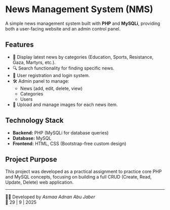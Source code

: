 # News Management System (NMS)

A simple news management system built with **PHP** and **MySQLi**, providing both a user-facing website and an admin control panel.  

## Features
- 📰 Display latest news by categories (Education, Sports, Resistance, Gaza, Martyrs, etc.).
- 🔍 Search functionality for finding specific news.
- 👤 User registration and login system.
- 🛠️ Admin panel to manage:
  - News (add, edit, delete, view)
  - Categories
  - Users
- 📸 Upload and manage images for each news item.

## Technology Stack
- **Backend:** PHP (MySQLi for database queries)  
- **Database:** MySQL  
- **Frontend:** HTML, CSS (Bootstrap-free custom design)  

## Project Purpose
This project was developed as a practical assignment to practice core PHP and MySQL concepts, focusing on building a full CRUD (Create, Read, Update, Delete) web application.

---

👩‍💻 Developed by *Asmaa Adnan Abu Jaber*  
📅 29 | 9 | 2025
